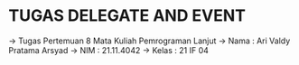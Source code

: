 # TUGAS DELEGATE AND EVENT #
-> Tugas Pertemuan 8 Mata Kuliah Pemrograman Lanjut 
-> Nama  : Ari Valdy Pratama Arsyad
-> NIM   : 21.11.4042
-> Kelas : 21 IF 04